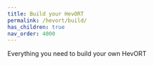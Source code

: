 ```yaml
---
title: Build your HevORT
permalink: /hevort/build/
has_children: true
nav_order: 4000
---
```


Everything you need to build your own HevORT